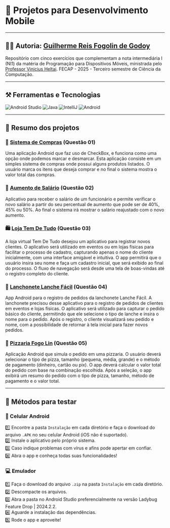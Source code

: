 # 📱 Projetos para Desenvolvimento Mobile

---

## 🧑‍🔬 Autoria: [Guilherme Reis Fogolin de Godoy](https://www.linkedin.com/in/guilhermefogolin/)

Repositório com cinco exercícios que complementam a nota intermediária I (NI1) da matéria de Programação para Dispositivos Móveis, ministrada pelo [Professor Vinicius Heltai](https://www.linkedin.com/in/vheltai/). FECAP - 2025 - Terceiro semestre de Ciência da Computação.

---

## ⚒️ Ferramentas e Tecnologias 

![Android Studio](https://img.shields.io/badge/Android%20Studio-3DDC84?style=for-the-badge&logo=android-studio&logoColor=white)
![Java](https://img.shields.io/badge/Java-ED8B00?style=for-the-badge&logo=java&logoColor=white)
![IntelliJ](https://img.shields.io/badge/IntelliJ%20IDEA-000000?style=for-the-badge&logo=intellij-idea&logoColor=white)
![Android](https://img.shields.io/badge/Android-3DDC84?style=for-the-badge&logo=Android&logoColor=white)

---

## 📄 Resumo dos projetos

### 🛒 [Sistema de Compras](./Sistema-De-Compras) (Questão 01)

Uma aplicação Android que faz uso de CheckBox, e funciona como uma opção onde podemos marcar e desmarcar. Esta aplicação consiste em um simples sistema de compras onde possui alguns produtos listados. O usuário marca os itens que deseja comprar e no final o sistema mostra o valor total das
compras.

### 💸 [Aumento de Salário](./Aumento-De-Salario) (Questão 02)

Aplicativo para receber o salário de um funcionário e permite verificar o novo salário a partir do seu percentual de aumento que pode ser de 40%, 45% ou 50%. Ao final o sistema irá mostrar o salário reajustado com o novo aumento.

### 🛍️ [Loja Tem De Tudo](./Tem-De-Tudo) (Questão 03)

A loja virtual Tem De Tudo desejou um aplicativo para registrar novos clientes. O aplicativo será utilizado em eventos ou em lojas físicas para facilitar o processo de cadastro, capturando apenas o nome do cliente inicialmente, com uma interface amigável e intuitiva. O app permitirá que o usuário insira seu nome e faça um cadastro inicial, que será exibido ao final do processo. O fluxo de navegação será desde uma tela de boas-vindas até o registro completo do cliente.

### 🍔 [Lanchonete Lanche Fácil](./Lanche-Facil) (Questão 04)

App Android para o registro de pedidos da lanchonete Lanche Fácil. A lanchonete precisou desse aplicativo para o registro de pedidos de clientes em eventos e lojas físicas. O aplicativo será utilizado para capturar o pedido básico do cliente, permitindo que ele selecione o tipo de lanche e insira o nome para o pedido. Após o registro, o cliente visualizará seu pedido e nome, com a possibilidade de retornar à tela inicial para fazer novos pedidos.

### 🍕 [Pizzaria Fogo Lin](./Pizzaria-Fogo-Lin) (Questão 05)

Aplicação Android que simula o pedido em uma pizzaria. O usuário deverá selecionar o tipo de pizza, tamanho (pequena, média, grande) e o método de pagamento (dinheiro, cartão ou pix). O app deverá calcular o valor total do pedido com base na combinação escolhida. Após a seleção, o app exibirá um resumo do pedido com o tipo de pizza, tamanho, método de pagamento e o valor total.

---

## 🤳 Métodos para testar

### 📲 Celular Android

1️⃣ Encontre a pasta `Instalação` em cada diretório e faça o download do arquivo `.APK` no seu celular Android (iOS não é suportado).
<br>
2️⃣ Instale o aplicativo pelo próprio sistema.
<br>
3️⃣ Caso indique problemas com vírus e afins pode apertar em confiar.
<br>
4️⃣ Abra o app e conheça todas suas funcionalidades!

### 💻 Emulador

1️⃣ Faça o download do arquivo `.zip` na pasta `Instalação` em cada diretório. 
<br>
2️⃣ Descompacte os arquivos.
<br>
3️⃣ Abra a pasta no Android Studio preferencialmente na versão Ladybug Feature Drop | 2024.2.2.
<br>
4️⃣ Aguarde a instalação das dependências.
<br>
5️⃣ Rode o app e aproveite!
